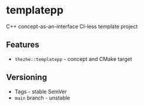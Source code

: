 # templatepp

C++ concept-as-an-interface CI-less template project

## Features

- `thezhe::templatepp` - concept and CMake target

## Versioning

- Tags - stable SemVer
- `main` branch - unstable
